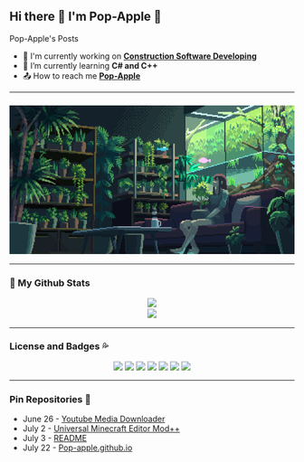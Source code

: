 ## Hi there 👋 I'm Pop-Apple 🍎 

Pop-Apple's Posts

* 🔭 I'm currently working on **[Construction Software Developing](https://github.com/Pop-Apple/Pop-Apple/blob/main/image/Construction_Formulation_Calculator.png?raw=true)**
* 🌱 I’m currently learning **C# and C++**
* 📤 How to reach me **[Pop-Apple](https://github.com/Pop-Apple)**

---

### 

<p align="center"> 
  <img src="https://github.com/Pop-Apple/Pop-Apple/blob/main/image/CafeTime.gif?raw=true" />
</p>

---

### 👀 My Github Stats
<p align=center>

<img src="https://github-readme-stats.vercel.app/api?username=Pop-Apple&show_icons=true&theme=nord">
<br>
<img src="https://github-readme-stats.vercel.app/api/top-langs/?username=Pop-Apple&layout=compact&theme=nord">

</p>

---

### License and Badges 💦
<p align=center>
  <img src="https://img.shields.io/badge/c%23-%23239120.svg?style=for-the-badge&logo=c-sharp&logoColor=white">
  <img src="https://img.shields.io/badge/c++-%2300599C.svg?style=for-the-badge&logo=c%2B%2B&logoColor=white">
  <img src="https://img.shields.io/badge/html5-%23E34F26.svg?style=for-the-badge&logo=html5&logoColor=white">
  <img src="https://img.shields.io/badge/python-3670A0?style=for-the-badge&logo=python&logoColor=ffdd54">
  <img src="https://img.shields.io/badge/javascript-%23323330.svg?style=for-the-badge&logo=javascript&logoColor=%23F7DF1E">
  <img src="https://img.shields.io/badge/Wii%20U-8B8B8B?style=for-the-badge&logo=wiiu&logoColor=white">
  <img src="https://img.shields.io/badge/Switch-E60012?style=for-the-badge&logo=nintendo-switch&logoColor=white">
</p>

---

### Pin Repositories 👑

* June 26 - [Youtube Media Downloader](https://github.com/Pop-Apple/Youtube-Media-Downloader)
* July 2 - [Universal Minecraft Editor Mod++](https://github.com/Pop-Apple/Universal-MC-Editor-Mod-Plus)
* July 3 - [README](https://github.com/Pop-Apple/Pop-Apple) 
* July 22 - [Pop-apple.github.io](https://github.com/Pop-Apple/Pop-Apple.github.io)
